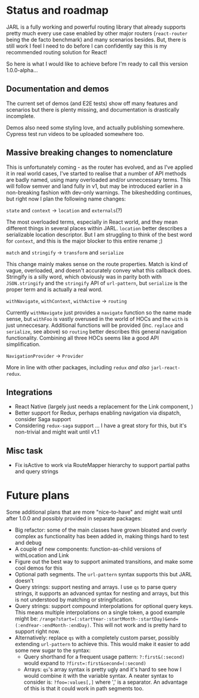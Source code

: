 # Status and roadmap

JARL is a fully working and powerful routing library that already supports pretty much every use case enabled by other major routers (`react-router` being the de facto benchmark) and many scenarios besides. But, there is still work I feel I need to do before I can confidently say this is my recommended routing solution for React!

So here is what I would like to achieve before I'm ready to call this version 1.0.0-alpha...

## Documentation and demos

The current set of demos (and E2E tests) show off many features and scenarios but there is plenty missing, and documentation is drastically incomplete.

Demos also need some styling love, and actually publishing somewhere. Cypress test run videos to be uploaded somewhere too.

## Massive breaking changes to nomenclature

This is unfortunately coming - as the router has evolved, and as I've applied it in real world cases, I've started to realise that a number of API methods are badly named, using many overloaded and/or unneccessary terms. This will follow semver and land fully in v1, but may be introduced earlier in a non-breaking fashion with dev-only warnings. The bikeshedding continues, but right now I plan the following name changes:

`state` and `context` -> `location` and `externals`(?)

The most overloaded terms, especially in React world, and they mean different things in several places within JARL. `location` better describes a serializable location descriptor. But I am struggling to think of the best word for `context`, and this is the major blocker to this entire rename ;)

`match` and `stringify` -> `transform` and `serialize`

This change mainly makes sense on the route properties. Match is kind of vague, overloaded, and doesn't accurately convey what this callback does. Stringify is a silly word, which obviously was in parity both with `JSON.stringify` and the `stringify` API of `url-pattern`, but `serialize` is the proper term and is actually a real word.

`withNavigate`, `withContext`, `withActive` -> `routing`

Currently `withNavigate` just provides a `navigate` function so the name made sense, but `withFoo` is vastly overused in the world of HOCs and the `with` is just unneccesary. Additional functions will be provided (inc. `replace` and `serialize`, see above) so `routing` better describes this general navigation functionality. Combining all three HOCs seems like a good API simplification.

`NavigationProvider` -> `Provider`

More in line with other packages, including `redux` _and also_ `jarl-react-redux`.

## Integrations

* React Native (largely just needs a replacement for the Link component, )
* Better support for Redux, perhaps enabling navigation via dispatch, consider Saga support
* Considering `redux-saga` support ... I have a great story for this, but it's non-trivial and might wait until v1.1

## Misc task

* Fix isActive to work via RouteMapper hierarchy to support partial paths and query strings

# Future plans

Some additional plans that are more "nice-to-have" and might wait until after 1.0.0 and possibly provided in separate packages:

* Big refactor: some of the main classes have grown bloated and overly complex as functionality has been added in, making things hard to test and debug
* A couple of new components: function-as-child versions of withLocation and Link
* Figure out the best way to support animated transitions, and make some cool demos for this
* Optional path segments. The `url-pattern` syntax supports this but JARL doesn't
* Query strings: support nesting and arrays. I use `qs` to parse query strings, it supports an advanced syntax for nesting and arrays, but this is not understood by matching or stringification.
* Query strings: support compound interpolations for optional query keys. This means multiple interpolations on a single token, a good example might be: `/range?start=(:startYear-:startMonth-:startDay)&end=(:endYear-:endMonth-:endDay)`. This will not work and is pretty hard to support right now.
* Alternatively: replace `qs` with a completely custom parser, possibly extending `url-pattern` to achieve this. This would make it easier to add some new sugar to the syntax:
    * Query shorthand for a frequent usage pattern: `?:first&(:second)` would expand to `?first=:first&second=(:second)`
    * Arrays: `qs`'s array syntax is pretty ugly and it's hard to see how I would combine it with the variable syntax. A neater syntax to consider is: `?foo=:values[,]` where ',' is a separator. An advantage of this is that it could work in path segments too.
